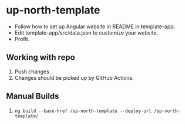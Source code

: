 # up-north-template

- Follow how to set up Angular website in README in template-app.
- Edit template-app/src/data.json to customize your website.
- Profit.

## Working with repo
1. Push changes.
1. Changes should be picked up by GitHub Actions.

## Manual Builds
1. ```ng build --base-href /up-north-template --deploy-url /up-north-template/```
